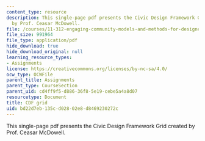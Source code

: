 ```yaml
---
content_type: resource
description: This single-page pdf presents the Civic Design Framework Grid created
  by Prof. Ceasar McDowell.
file: /courses/11-312-engaging-community-models-and-methods-for-designers-and-planners-spring-2020/bd22d7eb135cd02802e8d8469230272c_MIT11_312s20_cdf_grid.pdf
file_size: 991964
file_type: application/pdf
hide_download: true
hide_download_original: null
learning_resource_types:
- Assignments
license: https://creativecommons.org/licenses/by-nc-sa/4.0/
ocw_type: OCWFile
parent_title: Assignments
parent_type: CourseSection
parent_uid: cd4ff9f5-d886-36f8-5e19-cebe5a4a8d07
resourcetype: Document
title: CDF grid
uid: bd22d7eb-135c-d028-02e8-d8469230272c
---
```

This single-page pdf presents the Civic Design Framework Grid created by Prof. Ceasar McDowell.
